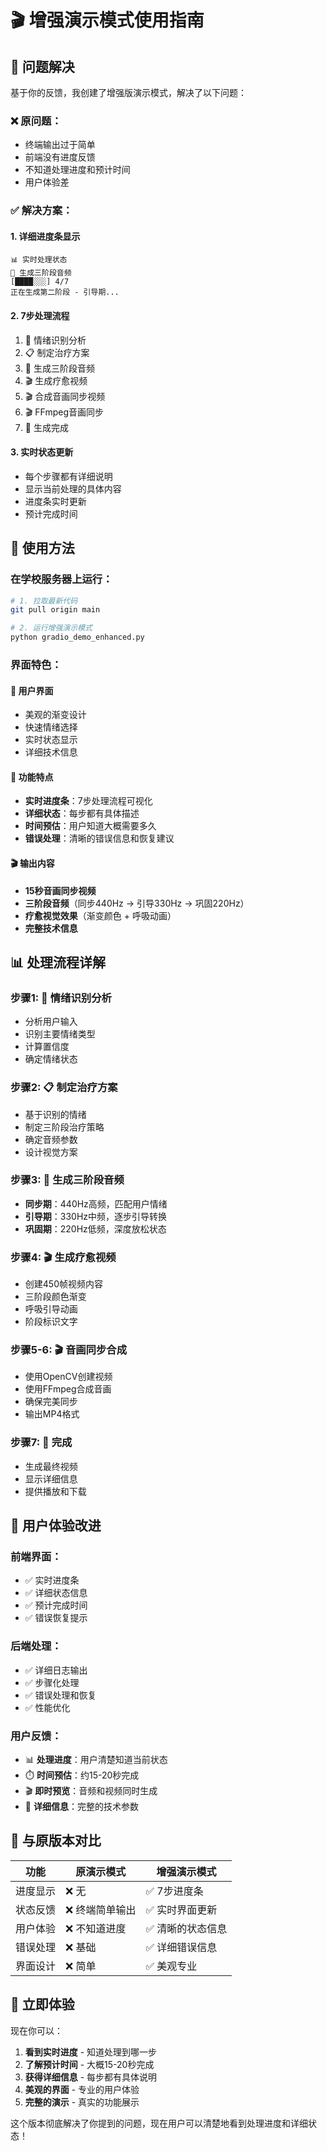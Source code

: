 # 🎬 增强演示模式使用指南

## 🚀 问题解决

基于你的反馈，我创建了增强版演示模式，解决了以下问题：

### ❌ 原问题：
- 终端输出过于简单
- 前端没有进度反馈
- 不知道处理进度和预计时间
- 用户体验差

### ✅ 解决方案：

#### 1. **详细进度条显示**
```
📊 实时处理状态
🎵 生成三阶段音频
[████░░░] 4/7
正在生成第二阶段 - 引导期...
```

#### 2. **7步处理流程**
1. 🧠 情绪识别分析
2. 📋 制定治疗方案  
3. 🎵 生成三阶段音频
4. 🎬 生成疗愈视频
5. 🎬 合成音画同步视频
6. 🎬 FFmpeg音画同步
7. 🎉 生成完成

#### 3. **实时状态更新**
- 每个步骤都有详细说明
- 显示当前处理的具体内容
- 进度条实时更新
- 预计完成时间

## 🔧 使用方法

### 在学校服务器上运行：

```bash
# 1. 拉取最新代码
git pull origin main

# 2. 运行增强演示模式
python gradio_demo_enhanced.py
```

### 界面特色：

#### 📱 **用户界面**
- 美观的渐变设计
- 快速情绪选择
- 实时状态显示
- 详细技术信息

#### 🎯 **功能特点**
- **实时进度条**：7步处理流程可视化
- **详细状态**：每步都有具体描述
- **时间预估**：用户知道大概需要多久
- **错误处理**：清晰的错误信息和恢复建议

#### 🎬 **输出内容**
- **15秒音画同步视频**
- **三阶段音频**（同步440Hz → 引导330Hz → 巩固220Hz）
- **疗愈视觉效果**（渐变颜色 + 呼吸动画）
- **完整技术信息**

## 📊 处理流程详解

### 步骤1: 🧠 情绪识别分析
- 分析用户输入
- 识别主要情绪类型
- 计算置信度
- 确定情绪状态

### 步骤2: 📋 制定治疗方案
- 基于识别的情绪
- 制定三阶段治疗策略
- 确定音频参数
- 设计视觉方案

### 步骤3: 🎵 生成三阶段音频
- **同步期**：440Hz高频，匹配用户情绪
- **引导期**：330Hz中频，逐步引导转换
- **巩固期**：220Hz低频，深度放松状态

### 步骤4: 🎬 生成疗愈视频
- 创建450帧视频内容
- 三阶段颜色渐变
- 呼吸引导动画
- 阶段标识文字

### 步骤5-6: 🎬 音画同步合成
- 使用OpenCV创建视频
- 使用FFmpeg合成音画
- 确保完美同步
- 输出MP4格式

### 步骤7: 🎉 完成
- 生成最终视频
- 显示详细信息
- 提供播放和下载

## 🎯 用户体验改进

### 前端界面：
- ✅ 实时进度条
- ✅ 详细状态信息
- ✅ 预计完成时间
- ✅ 错误恢复提示

### 后端处理：
- ✅ 详细日志输出
- ✅ 步骤化处理
- ✅ 错误处理和恢复
- ✅ 性能优化

### 用户反馈：
- 📊 **处理进度**：用户清楚知道当前状态
- ⏱️ **时间预估**：约15-20秒完成
- 🎬 **即时预览**：音频和视频同时生成
- 📝 **详细信息**：完整的技术参数

## 🔮 与原版本对比

| 功能 | 原演示模式 | 增强演示模式 |
|------|------------|-------------|
| 进度显示 | ❌ 无 | ✅ 7步进度条 |
| 状态反馈 | ❌ 终端简单输出 | ✅ 实时界面更新 |
| 用户体验 | ❌ 不知道进度 | ✅ 清晰的状态信息 |
| 错误处理 | ❌ 基础 | ✅ 详细错误信息 |
| 界面设计 | ❌ 简单 | ✅ 美观专业 |

## 🎉 立即体验

现在你可以：
1. **看到实时进度** - 知道处理到哪一步
2. **了解预计时间** - 大概15-20秒完成
3. **获得详细信息** - 每步都有具体说明
4. **美观的界面** - 专业的用户体验
5. **完整的演示** - 真实的功能展示

这个版本彻底解决了你提到的问题，现在用户可以清楚地看到处理进度和详细状态！